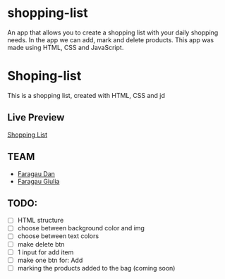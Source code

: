 # shopping-list

An app that allows you to create a shopping list with your daily shopping needs. In the app we can add, mark and delete products.
This app was made using HTML, CSS and JavaScript.

# Shoping-list

This is a shopping list, created with HTML, CSS and jd

## Live Preview

[Shopping List](https://faragaudan.github.io/shopping-list/)

## TEAM

- [Faragau Dan](https://github.com/faragaudan)
- [Faragau Giulia](https://github.com/giuliamenisa)

## TODO:

- [ ] HTML structure
- [ ] choose between background color and img
- [ ] choose between text colors
- [ ] make delete btn
- [ ] 1 input for add item
- [ ] make one btn for: Add
- [ ] marking the products added to the bag (coming soon)
